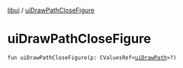 [libui](README.md) / [uiDrawPathCloseFigure](ui-draw-path-close-figure.md)

# uiDrawPathCloseFigure

`fun uiDrawPathCloseFigure(p: CValuesRef<`[`uiDrawPath`](ui-draw-path.md)`>?)`
